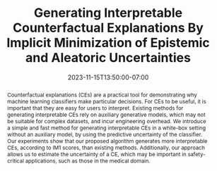 ---
# Documentation: https://wowchemy.com/docs/managing-content/

title: "Generating Interpretable Counterfactual Explanations By Implicit Minimization of Epistemic and Aleatoric Uncertainties"
event: EMIL Fall'23 Seminars
event_url:
location: Online (Zoom)
address:
  street:
  city:
  region:
  postcode:
  country:
summary: This article demonstrate a new approach to implement counterfactual explanations (CE) without necessarily employing any generative model. As generative models come with several drawbacks in CE generation, the approach in this paper is based on Epistemic and Aleatoric Uncertainty reduction.
abstract: Counterfactual explanations (CEs) are a practical tool for demonstrating why machine learning classifiers make particular decisions. For CEs to be useful, it is important that they are easy for users to interpret. Existing methods for generating interpretable CEs rely on auxiliary generative models, which may not be suitable for complex datasets, and incur engineering overhead. We introduce a simple and fast method for generating interpretable CEs in a white-box setting without an auxiliary model, by using the predictive uncertainty of the classifier. Our experiments show that our proposed algorithm generates more interpretable CEs, according to IM1 scores, than existing methods. Additionally, our approach allows us to estimate the uncertainty of a CE, which may be important in safety-critical applications, such as those in the medical domain.

# Talk start and end times.
#   End time can optionally be hidden by prefixing the line with `#`.
date: 2023-11-15T13:50:00-07:00
date_end: 2023-11-15T14:25:00-07:00
all_day: false

# Schedule page publish date (NOT event date).
publishDate: 2023-10-15T16:50:20-07:00

authors: [asiful-arefeen]
tags: []

# Is this a featured event? (true/false)
featured: false

# Featured image
# To use, add an image named `featured.jpg/png` to your page's folder. 
# Focal points: Smart, Center, TopLeft, Top, TopRight, Left, Right, BottomLeft, Bottom, BottomRight.
image:
  caption: ""
  focal_point: ""
  preview_only: false

# Custom links (optional).
#   Uncomment and edit lines below to show custom links.
# links:
# - name: Follow
#   url: https://twitter.com
#   icon_pack: fab
#   icon: twitter

# Optional filename of your slides within your event's folder or a URL.
url_slides: Realistic CFs.pptx

url_code:
url_pdf: "https://arxiv.org/abs/2103.08951"
url_video:

# Markdown Slides (optional).
#   Associate this event with Markdown slides.
#   Simply enter your slide deck's filename without extension.
#   E.g. `slides = "example-slides"` references `content/slides/example-slides.md`.
#   Otherwise, set `slides = ""`.
slides: ""

# Projects (optional).
#   Associate this post with one or more of your projects.
#   Simply enter your project's folder or file name without extension.
#   E.g. `projects = ["internal-project"]` references `content/project/deep-learning/index.md`.
#   Otherwise, set `projects = []`.
projects: []
---